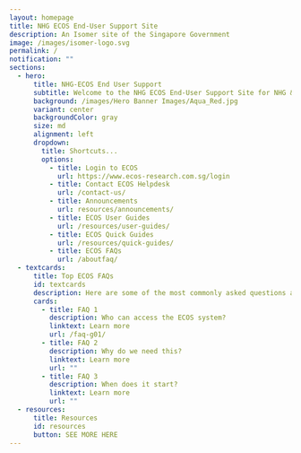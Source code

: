 ```yaml
---
layout: homepage
title: NHG ECOS End-User Support Site
description: An Isomer site of the Singapore Government
image: /images/isomer-logo.svg
permalink: /
notification: ""
sections:
  - hero:
      title: NHG-ECOS End User Support
      subtitle: Welcome to the NHG ECOS End-User Support Site for NHG & NUHS Staff
      background: /images/Hero Banner Images/Aqua_Red.jpg
      variant: center
      backgroundColor: gray
      size: md
      alignment: left
      dropdown:
        title: Shortcuts...
        options:
          - title: Login to ECOS
            url: https://www.ecos-research.com.sg/login
          - title: Contact ECOS Helpdesk
            url: /contact-us/
          - title: Announcements
            url: resources/announcements/
          - title: ECOS User Guides
            url: /resources/user-guides/
          - title: ECOS Quick Guides
            url: /resources/quick-guides/
          - title: ECOS FAQs
            url: /aboutfaq/
  - textcards:
      title: Top ECOS FAQs
      id: textcards
      description: Here are some of the most commonly asked questions about the ECOS system.
      cards:
        - title: FAQ 1
          description: Who can access the ECOS system?
          linktext: Learn more
          url: /faq-g01/
        - title: FAQ 2
          description: Why do we need this?
          linktext: Learn more
          url: ""
        - title: FAQ 3
          description: When does it start?
          linktext: Learn more
          url: ""
  - resources:
      title: Resources
      id: resources
      button: SEE MORE HERE
---
```

